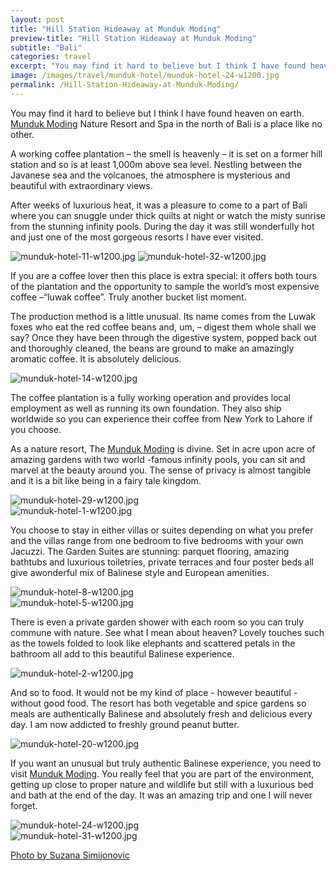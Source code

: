 ```yaml
---
layout: post
title: "Hill Station Hideaway at Munduk Moding"
preview-title: "Hill Station Hideaway at Munduk Moding"
subtitle: "Bali"
categories: travel
excerpt: "You may find it hard to believe but I think I have found heaven on earth. Munduk Moding Nature Resort and Spa in the north of Bali is a place like no other. A working coffee plantation – the smell is heavenly" 
image: /images/travel/munduk-hotel/munduk-hotel-24-w1200.jpg
permalink: /Hill-Station-Hideaway-at-Munduk-Moding/
---
```

You may find it hard to believe but I think I have found heaven on earth. <a href="https://www.mundukmodingplantation.com/" target="_blank">Munduk Moding</a> Nature Resort and Spa in the north of Bali is a place like no other. 

<div class="row no-gutters">
    <div class="col-md-6 col-sm-12">
        <div class="post-left-image" style="background: url(../images/travel/munduk-hotel/munduk-hotel-17-w1200.jpg) no-repeat; background-size: cover; margin-right: 0.5rem; max-height: 800px !important"></div>
    </div>
    <div class="col-md-6 col-sm-12">
        <div class="post-right-image" style="background: url(../images/travel/munduk-hotel/munduk-hotel-w1200.jpg) no-repeat; background-size: cover; margin-left: 0.5rem; max-height: 800px !important"></div>
    </div>
</div>

A working coffee plantation – the smell is heavenly – it is set on a former hill station and so is at least 1,000m above sea level. Nestling between the Javanese sea and the volcanoes, the atmosphere is mysterious and beautiful with extraordinary views.

<div class="row no-gutters">
    <div class="col-md-6 col-sm-12">
        <div class="post-left-image" style="background: url(../images/travel/munduk-hotel/munduk-hotel-25-w1200.jpg) no-repeat; background-size: cover; margin-right: 0.5rem; max-height: 800px !important"></div>
    </div>
    <div class="col-md-6 col-sm-12">
        <div class="post-right-image" style="background: url(../images/travel/munduk-hotel/munduk-hotel-30-w1200.jpg) no-repeat; background-size: cover; margin-left: 0.5rem; max-height: 800px !important"></div>
    </div>
</div>

After weeks of luxurious heat, it was a pleasure to come to a part of Bali where you can snuggle under thick quilts at night or watch the misty sunrise from the stunning infinity pools. During the day it was still wonderfully hot and just one of the most gorgeous resorts I have ever visited. 

<img src="{{ '/images/travel/munduk-hotel/munduk-hotel-11-w1200.jpg' | prepend: SourceUrl }}" alt="munduk-hotel-11-w1200.jpg">

<img src="{{ '/images/travel/munduk-hotel/munduk-hotel-32-w1200.jpg' | prepend: SourceUrl }}" alt="munduk-hotel-32-w1200.jpg">
 
If you are a coffee lover then this place is extra special: it offers both tours of the plantation and the opportunity to sample the world’s most expensive coffee –“luwak coffee”. Truly another bucket list moment.

<div class="row no-gutters">
    <div class="col-md-6 col-sm-12">
        <div class="post-left-image" style="background: url(../images/travel/munduk-hotel/munduk-hotel-18-w1200.jpg) no-repeat; background-size: cover; margin-right: 0.5rem; max-height: 800px !important"></div>
    </div>
    <div class="col-md-6 col-sm-12">
        <div class="post-right-image" style="background: url(../images/travel/munduk-hotel/munduk-hotel-12-w1200.jpg) no-repeat; background-size: cover; margin-left: 0.5rem; max-height: 800px !important"></div>
    </div>
</div>

The production method is a little unusual. Its name comes from the Luwak foxes who eat the red coffee beans and, um, – digest them whole shall we say? Once they have been through the digestive system, popped back out and thoroughly cleaned, the beans are ground to make an amazingly aromatic coffee. It is absolutely delicious.

<img src="{{ '/images/travel/munduk-hotel/munduk-hotel-14-w1200.jpg' | prepend: SourceUrl }}" alt="munduk-hotel-14-w1200.jpg">

The coffee plantation is a fully working operation and provides local employment as well as running its own foundation. They also ship worldwide so you can experience their coffee from New York to Lahore if you choose.

<div class="row no-gutters">
    <div class="col-md-6 col-sm-12">
        <div class="post-left-image" style="background: url(../images/travel/munduk-hotel/munduk-hotel-26-w1200.jpg) no-repeat; background-size: cover; margin-right: 0.5rem; max-height: 800px !important"></div>
    </div>
    <div class="col-md-6 col-sm-12">
        <div class="post-right-image" style="background: url(../images/travel/munduk-hotel/munduk-hotel-28-w1200.jpg) no-repeat; background-size: cover; margin-left: 0.5rem; max-height: 800px !important"></div>
    </div>
</div>

As a nature resort, The <a href="https://www.mundukmodingplantation.com/" target="_blank">Munduk Moding</a> is divine. Set in acre upon acre of amazing gardens with two world -famous infinity pools, you can sit and marvel at the beauty around you. The sense of privacy is almost tangible and it is a bit like being in a fairy tale kingdom.

<img src="{{ '/images/travel/munduk-hotel/munduk-hotel-29-w1200.jpg' | prepend: SourceUrl }}" alt="munduk-hotel-29-w1200.jpg">

<div class="row no-gutters">
    <div class="col-md-6 col-sm-12">
        <div class="post-left-image" style="background: url(../images/travel/munduk-hotel/munduk-hotel-13-w1200.jpg) no-repeat; background-size: cover; margin-right: 0.5rem; max-height: 800px !important"></div>
    </div>
    <div class="col-md-6 col-sm-12">
        <div class="post-right-image" style="background: url(../images/travel/munduk-hotel/munduk-hotel-16-w1200.jpg) no-repeat; background-size: cover; margin-left: 0.5rem; max-height: 800px !important"></div>
    </div>
</div>

<div class="row no-gutters">
    <div class="col-md-6 col-sm-12">
        <div class="post-left-image" style="background: url(../images/travel/munduk-hotel/munduk-hotel-15-w1200.jpg) no-repeat; background-size: cover; margin-right: 0.5rem; max-height: 800px !important"></div>
    </div>
    <div class="col-md-6 col-sm-12">
        <div class="post-right-image" style="background: url(../images/travel/munduk-hotel/munduk-hotel-21-w1200.jpg) no-repeat; background-size: cover; margin-left: 0.5rem; max-height: 800px !important"></div>
    </div>
</div>

<img src="{{ '/images/travel/munduk-hotel/munduk-hotel-1-w1200.jpg' | prepend: SourceUrl }}" alt="munduk-hotel-1-w1200.jpg">

You choose to stay in either villas or suites depending on what you prefer and the villas range from one bedroom to five bedrooms with your own Jacuzzi. The Garden Suites are stunning: parquet flooring, amazing bathtubs and luxurious toiletries, private terraces and four poster beds all give awonderful mix of Balinese style and European amenities.

<img src="{{ '/images/travel/munduk-hotel/munduk-hotel-8-w1200.jpg' | prepend: SourceUrl }}" alt="munduk-hotel-8-w1200.jpg">

<div class="row no-gutters">
    <div class="col-md-6 col-sm-12">
        <div class="post-left-image" style="background: url(../images/travel/munduk-hotel/munduk-hotel-9-w1200.jpg) no-repeat; background-size: cover; margin-right: 0.5rem; max-height: 800px !important"></div>
    </div>
    <div class="col-md-6 col-sm-12">
        <div class="post-right-image" style="background: url(../images/travel/munduk-hotel/munduk-hotel-4-w1200.jpg) no-repeat; background-size: cover; margin-left: 0.5rem; max-height: 800px !important"></div>
    </div>
</div>

<img src="{{ '/images/travel/munduk-hotel/munduk-hotel-5-w1200.jpg' | prepend: SourceUrl }}" alt="munduk-hotel-5-w1200.jpg">

There is even a private garden shower with each room so you can truly commune with nature. See what I mean about heaven? Lovely touches such as the towels folded to look like elephants and scattered petals in the bathroom all add to this beautiful Balinese experience.

<div class="row no-gutters">
    <div class="col-md-6 col-sm-12">
        <div class="post-left-image" style="background: url(../images/travel/munduk-hotel/munduk-hotel-6-w1200.jpg) no-repeat; background-size: cover; margin-right: 0.5rem; max-height: 800px !important"></div>
    </div>
    <div class="col-md-6 col-sm-12">
        <div class="post-right-image" style="background: url(../images/travel/munduk-hotel/munduk-hotel-7-w1200.jpg) no-repeat; background-size: cover; margin-left: 0.5rem; max-height: 800px !important"></div>
    </div>
</div>

<img src="{{ '/images/travel/munduk-hotel/munduk-hotel-2-w1200.jpg' | prepend: SourceUrl }}" alt="munduk-hotel-2-w1200.jpg">

And so to food. It would not be my kind of place - however beautiful - without good food. The resort has both vegetable and spice gardens so meals are authentically Balinese and absolutely fresh and delicious every day. I am now addicted to freshly ground peanut butter.

<div class="row no-gutters">
    <div class="col-md-6 col-sm-12">
        <div class="post-left-image" style="background: url(../images/travel/munduk-hotel/munduk-hotel-3-w1200.jpg) no-repeat; background-size: cover; margin-right: 0.5rem; max-height: 800px !important"></div>
    </div>
    <div class="col-md-6 col-sm-12">
        <div class="post-right-image" style="background: url(../images/travel/munduk-hotel/munduk-hotel-19-w1200.jpg) no-repeat; background-size: cover; margin-left: 0.5rem; max-height: 800px !important"></div>
    </div>
</div>

<img src="{{ '/images/travel/munduk-hotel/munduk-hotel-20-w1200.jpg' | prepend: SourceUrl }}" alt="munduk-hotel-20-w1200.jpg">

If you want an unusual but truly authentic Balinese experience, you need to visit <a href="https://www.mundukmodingplantation.com/" target="_blank">Munduk Moding</a>. You really feel that you are part of the environment, getting up close to proper nature and wildlife but still with a luxurious bed and bath at the end of the day. It was an amazing trip and one I will never forget.

<img src="{{ '/images/travel/munduk-hotel/munduk-hotel-24-w1200.jpg' | prepend: SourceUrl }}" alt="munduk-hotel-24-w1200.jpg">

<div class="row no-gutters">
    <div class="col-md-6 col-sm-12">
        <div class="post-left-image" style="background: url(../images/travel/munduk-hotel/munduk-hotel-22-w1200.jpg) no-repeat; background-size: cover; margin-right: 0.5rem; max-height: 800px !important"></div>
    </div>
    <div class="col-md-6 col-sm-12">
        <div class="post-right-image" style="background: url(../images/travel/munduk-hotel/munduk-hotel-23-w1200.jpg) no-repeat; background-size: cover; margin-left: 0.5rem; max-height: 800px !important"></div>
    </div>
</div>

<img src="{{ '/images/travel/munduk-hotel/munduk-hotel-31-w1200.jpg' | prepend: SourceUrl }}" alt="munduk-hotel-31-w1200.jpg">

<a href="https://www.instagram.com/simisu__/" target="_blank">Photo by Suzana Simijonovic</a>